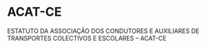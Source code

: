 # ACAT-CE
ESTATUTO DA ASSOCIAÇÃO DOS CONDUTORES E AUXILIARES DE TRANSPORTES COLECTIVOS E ESCOLARES – ACAT-CE
